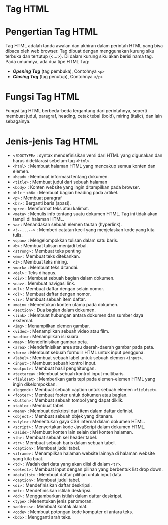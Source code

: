 # Tag HTML

# Pengertian Tag HTML
  Tag HTML adalah tanda awalan dan akhiran dalam perintah HTML yang bisa dibaca oleh web browser. Tag dibuat dengan menggunakan kurung siku terbuka dan tertutup (<...>). Di dalam kurung siku akan berisi nama tag.
  Pada umumnya, ada dua tipe HTML Tag:
* ***Opening Tag*** (tag pembuka), Contohnya ```<p>```
* ***Closing Tag*** (tag penutup), Contohnya ```</p>```
# Fungsi Tag HTML
  Fungsi tag HTML berbeda-beda tergantung dari perintahnya, seperti membuat judul, paragraf, heading, cetak tebal (bold), miring (italic), dan lain sebagainya.
# Jenis-jenis Tag HTML
* ```<!DOCTYPE>``` : syntax mendefinisikan versi dari HTML yang digunakan dan harus dideklarasi sebelum tag ```<html>```. 
* ```<html>``` : Membuat halaman HTML yang mencakup semua konten dan elemen.
* ```<head>``` : Membuat informasi tentang dokumen.
* ```<title>``` : Membuat judul dari sebuah halaman
* ```<body>``` : Konten website yang ingin ditampilkan pada browser.
* ```<h1>``` - ```<h6>``` : Membuat bagian heading pada artikel.
* ```<p>``` : Membuat paragraf
* ```<br>``` : Berganti baris (spasi).
* ```<pre>``` : Memformat teks atau kalimat.
* ```<meta>``` : Menulis info tentang suatu dokumen HTML. Tag ini tidak akan tampil di halaman HTML.
* ```<a>``` : Menandakan sebuah elemen tautan (hyperlink).
* ```<!--...-->``` : Memberi catatan kecil yang menjelaskan kode yang kita tulis.
* ```<span>``` : Mengelompokkan tulisan dalam satu baris.
* ```<b>``` : Membuat tulisan menjadi tebal.
* ```<strong>``` : Membuat teks penting
* ```<em>``` : Membuat teks ditekankan.
* ```<i>``` : Membuat teks miring.
* ```<mark>``` : Membuat teks ditandai.
* ```<del>``` : Teks dihapus.
* ```<div>``` : Membuat sebuah bagian dalam dokumen.
* ```<nav>``` : Membuat navigasi link.
* ```<ul>``` : Membuat daftar dengan selain nomor.
* ```<ol>``` : Membuat daftar dengan nomor.
* ```<li>``` : Membuat sebuah item daftar.
* ```<main>``` : Menentukan konten utama pada dokumen.
* ```<section>``` : Dua bagian dalam dokumen.
* ```<link>``` : Membuat hubungan antara dokumen dan sumber daya eksternal.
* ```<img>``` : Menampilkan elemen gambar.
* ```<video>``` : Menampilkan sebuah video atau film.
* ```<audio>``` : Menampilkan isi suara.
* ```<map>``` : Mendefinisikan gambar peta.
* ```<area>``` : Mendefinisikan area atau daerah-daerah gambar pada peta.
* ```<form>``` : Membuat sebuah formulir HTML untuk input pengguna.
* ```<label>``` : Membuat sebuah label untuk sebuah elemen ```<input>```.
* ```<input>``` : Membuat sebuah kontrol input.
* ```<output>``` : Membuat hasil penghitungan.
* ```<textarea>``` : Membuat sebuah kontrol input multibaris.
* ```<fieldset>``` : Memberikan garis tepi pada elemen-elemen HTML yang ingin dikelompokkan.
* ```<legend>``` : Membuat sebuah caption untuk sebuah elemen ```<fieldset>```.
* ```<footer>``` : Membuat footer untuk dokumen atau bagian.
* ```<button>``` : Membuat sebuah tombol yang dapat diklik.
* ```<table>``` : Membuat tabel.
* ```<menu>``` : Membuat deskripsi dari item dalam daftar definisi.
* ```<object>``` : Membuat sebuah objek yang ditanam.
* ```<style>``` : Menentukan gaya CSS internal dalam dokumen HTML.
* ```<script>``` : Menyertakan kode JavaScript dalam dokumen HTML.
* ```<aside>``` : Membuat konten lain selain dari konten halaman.
* ```<th>``` : Membuat sebuah sel header tabel.
* ```<tr>``` : Membuat sebuah baris dalam sebuah tabel.
* ```<caption>``` : Membuat judul tabel.
* ```<iframe>``` : Menampilkan halaman website lainnya di halaman website yang kita buat.
* ```<td>``` : Wadah dari data yang akan diisi di dalam ```<tr>```.
* ```<select>``` : Membuat input dengan pilihan yang berbentuk list drop down.
* ```<datalist>``` : Membuat daftar pilihan untuk input data.
* ```<caption>``` : Membuat judul tabel.
* ```<di>``` : Mendefinisikan daftar deskripsi.
* ```<dt>``` : Mendefinisikan istilah deskripsi.
* ```<dd>``` : Menggambarkan istilah dalam daftar deskripsi.
* ```<type>``` : Menentukan jenis penomoran.
* ```<address>``` : Membuat kontak alamat.
* ```<code>``` : Membuat potongan kode komputer di antara teks.
* ```<bdo>``` : Mengganti arah teks.
